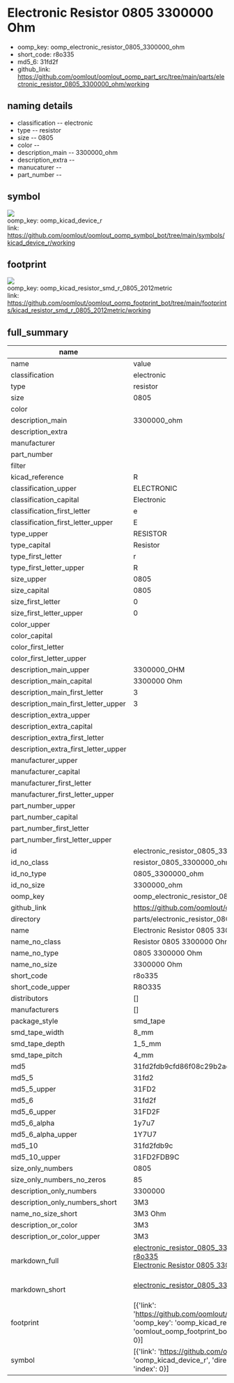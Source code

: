 # Electronic Resistor 0805 3300000 Ohm

  
* oomp_key: oomp_electronic_resistor_0805_3300000_ohm 
* short_code: r8o335
* md5_6: 31fd2f  
* github_link: https://github.com/oomlout/oomlout_oomp_part_src/tree/main/parts/electronic_resistor_0805_3300000_ohm/working  
## naming details
* classification -- electronic
* type -- resistor
* size -- 0805
* color -- 
* description_main -- 3300000_ohm
* description_extra -- 
* manucaturer -- 
* part_number -- 



## symbol

![](symbol/{index}/working/working_600.png)  
oomp_key: oomp_kicad_device_r  
link: https://github.com/oomlout/oomlout_oomp_symbol_bot/tree/main/symbols/kicad_device_r/working  

## footprint

![](footprint/{index}/working/working_600.png)  
oomp_key: oomp_kicad_resistor_smd_r_0805_2012metric  
link: https://github.com/oomlout/oomlout_oomp_footprint_bot/tree/main/footprints/kicad_resistor_smd_r_0805_2012metric/working  

## full_summary
| name | value | 
| --- | --- | 
| name | value | 
| classification | electronic | 
| type | resistor | 
| size | 0805 | 
| color |  | 
| description_main | 3300000_ohm | 
| description_extra |  | 
| manufacturer |  | 
| part_number |  | 
| filter |  | 
| kicad_reference | R | 
| classification_upper | ELECTRONIC | 
| classification_capital | Electronic | 
| classification_first_letter | e | 
| classification_first_letter_upper | E | 
| type_upper | RESISTOR | 
| type_capital | Resistor | 
| type_first_letter | r | 
| type_first_letter_upper | R | 
| size_upper | 0805 | 
| size_capital | 0805 | 
| size_first_letter | 0 | 
| size_first_letter_upper | 0 | 
| color_upper |  | 
| color_capital |  | 
| color_first_letter |  | 
| color_first_letter_upper |  | 
| description_main_upper | 3300000_OHM | 
| description_main_capital | 3300000 Ohm | 
| description_main_first_letter | 3 | 
| description_main_first_letter_upper | 3 | 
| description_extra_upper |  | 
| description_extra_capital |  | 
| description_extra_first_letter |  | 
| description_extra_first_letter_upper |  | 
| manufacturer_upper |  | 
| manufacturer_capital |  | 
| manufacturer_first_letter |  | 
| manufacturer_first_letter_upper |  | 
| part_number_upper |  | 
| part_number_capital |  | 
| part_number_first_letter |  | 
| part_number_first_letter_upper |  | 
| id | electronic_resistor_0805_3300000_ohm | 
| id_no_class | resistor_0805_3300000_ohm | 
| id_no_type | 0805_3300000_ohm | 
| id_no_size | 3300000_ohm | 
| oomp_key | oomp_electronic_resistor_0805_3300000_ohm | 
| github_link | https://github.com/oomlout/oomlout_oomp_part_src/tree/main/parts/electronic_resistor_0805_3300000_ohm/working | 
| directory | parts/electronic_resistor_0805_3300000_ohm | 
| name | Electronic Resistor 0805 3300000 Ohm | 
| name_no_class | Resistor 0805 3300000 Ohm | 
| name_no_type | 0805 3300000 Ohm | 
| name_no_size | 3300000 Ohm | 
| short_code | r8o335 | 
| short_code_upper | R8O335 | 
| distributors | [] | 
| manufacturers | [] | 
| package_style | smd_tape | 
| smd_tape_width | 8_mm | 
| smd_tape_depth | 1_5_mm | 
| smd_tape_pitch | 4_mm | 
| md5 | 31fd2fdb9cfd86f08c29b2ad4199627f | 
| md5_5 | 31fd2 | 
| md5_5_upper | 31FD2 | 
| md5_6 | 31fd2f | 
| md5_6_upper | 31FD2F | 
| md5_6_alpha | 1y7u7 | 
| md5_6_alpha_upper | 1Y7U7 | 
| md5_10 | 31fd2fdb9c | 
| md5_10_upper | 31FD2FDB9C | 
| size_only_numbers | 0805 | 
| size_only_numbers_no_zeros | 85 | 
| description_only_numbers | 3300000 | 
| description_only_numbers_short | 3M3 | 
| name_no_size_short | 3M3 Ohm | 
| description_or_color | 3M3 | 
| description_or_color_upper | 3M3 | 
| markdown_full | [electronic_resistor_0805_3300000_ohm](https://github.com/oomlout/oomlout_oomp_part_src/tree/main/parts/electronic_resistor_0805_3300000_ohm/working)<br>[r8o335](https://github.com/oomlout/oomlout_oomp_part_src/tree/main/parts/electronic_resistor_0805_3300000_ohm/working)<br>[Electronic Resistor 0805 3300000 Ohm](https://github.com/oomlout/oomlout_oomp_part_src/tree/main/parts/electronic_resistor_0805_3300000_ohm/working)<br><br> | 
| markdown_short | [electronic_resistor_0805_3300000_ohm](https://github.com/oomlout/oomlout_oomp_part_src/tree/main/parts/electronic_resistor_0805_3300000_ohm/working)<br><br> | 
| footprint | [{'link': 'https://github.com/oomlout/oomlout_oomp_footprint_bot/tree/main/foootprntss/kicad_resistor_smd_r_0805_2012metric', 'oomp_key': 'oomp_kicad_resistor_smd_r_0805_2012metric', 'directory': 'oomlout_oomp_footprint_bot/footprints/kicad_resistor_smd_r_0805_2012metric//working/working.kicad_mod', 'index': 0}] | 
| symbol | [{'link': 'https://github.com/oomlout/oomlout_oomp_symbol_bot/tree/main/symbols/kicad_device_r', 'oomp_key': 'oomp_kicad_device_r', 'directory': 'oomlout_oomp_symbol_bot/symbols/kicad_device_r//working/working.kicad_sym', 'index': 0}] | 
